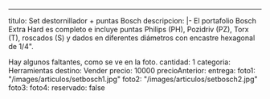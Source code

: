 ---
titulo: Set destornillador + puntas Bosch
descripcion: |-
  El portafolio Bosch Extra Hard es completo e incluye puntas Philips (PH), Pozidriv (PZ), Torx (T), roscados (S) y dados en diferentes diámetros con encastre hexagonal de 1/4".

  Hay algunos faltantes, como se ve en la foto.
cantidad: 1
categoria: Herramientas
destino: Vender
precio: 10000
precioAnterior: 
entrega: 
foto1: "/images/articulos/setbosch1.jpg"
foto2: "/images/articulos/setbosch2.jpg"
foto3: 
foto4: 
reservado: false
